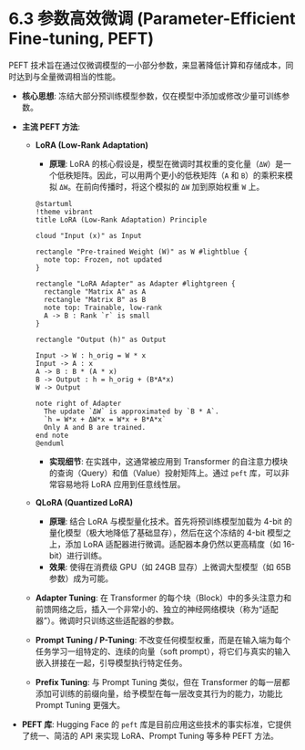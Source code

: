 # 6.3 参数高效微调 (Parameter-Efficient Fine-tuning, PEFT)

PEFT 技术旨在通过仅微调模型的一小部分参数，来显著降低计算和存储成本，同时达到与全量微调相当的性能。

*   **核心思想**: 冻结大部分预训练模型参数，仅在模型中添加或修改少量可训练参数。

*   **主流 PEFT 方法**:
    *   **LoRA (Low-Rank Adaptation)**
        *   **原理**: LoRA 的核心假设是，模型在微调时其权重的变化量（`ΔW`）是一个低秩矩阵。因此，可以用两个更小的低秩矩阵（`A` 和 `B`）的乘积来模拟 `ΔW`。在前向传播时，将这个模拟的 `ΔW` 加到原始权重 `W` 上。

        ```plantuml
        @startuml
        !theme vibrant
        title LoRA (Low-Rank Adaptation) Principle

        cloud "Input (x)" as Input

        rectangle "Pre-trained Weight (W)" as W #lightblue {
          note top: Frozen, not updated
        }

        rectangle "LoRA Adapter" as Adapter #lightgreen {
          rectangle "Matrix A" as A
          rectangle "Matrix B" as B
          note top: Trainable, low-rank
          A -> B : Rank `r` is small
        }
        
        rectangle "Output (h)" as Output

        Input -> W : h_orig = W * x
        Input -> A : x
        A -> B : B * (A * x)
        B -> Output : h = h_orig + (B*A*x)
        W -> Output

        note right of Adapter
          The update `ΔW` is approximated by `B * A`.
          `h = W*x + ΔW*x = W*x + B*A*x`
          Only A and B are trained.
        end note
        @enduml
        ```

        *   **实现细节**: 在实践中，这通常被应用到 Transformer 的自注意力模块的查询（Query）和值（Value）投射矩阵上。通过 `peft` 库，可以非常容易地将 LoRA 应用到任意线性层。

    *   **QLoRA (Quantized LoRA)**
        *   **原理**: 结合 LoRA 与模型量化技术。首先将预训练模型加载为 4-bit 的量化模型（极大地降低了基础显存），然后在这个冻结的 4-bit 模型之上，添加 LoRA 适配器进行微调。适配器本身仍然以更高精度（如 16-bit）进行训练。
        *   **效果**: 使得在消费级 GPU（如 24GB 显存）上微调大型模型（如 65B 参数）成为可能。

    *   **Adapter Tuning**: 在 Transformer 的每个块（Block）中的多头注意力和前馈网络之后，插入一个非常小的、独立的神经网络模块（称为“适配器”）。微调时只训练这些适配器的参数。

    *   **Prompt Tuning / P-Tuning**: 不改变任何模型权重，而是在输入端为每个任务学习一组特定的、连续的向量（soft prompt），将它们与真实的输入嵌入拼接在一起，引导模型执行特定任务。

    *   **Prefix Tuning**: 与 Prompt Tuning 类似，但在 Transformer 的每一层都添加可训练的前缀向量，给予模型在每一层改变其行为的能力，功能比 Prompt Tuning 更强大。

*   **PEFT 库**: Hugging Face 的 `peft` 库是目前应用这些技术的事实标准，它提供了统一、简洁的 API 来实现 LoRA、Prompt Tuning 等多种 PEFT 方法。